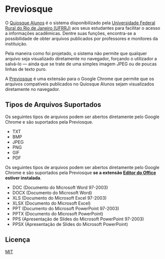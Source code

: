 Previosque
==========

O [Quiosque Alunos] é o sistema disponibilizado pela [Universidade Federal Rural do Rio de Janeiro (UFRRJ)][UFRRJ] aos
seus estudantes para facilitar o acesso a informações acadêmicas. Dentre suas funções, encontra-se a possibilidade de
obter arquivos publicados por professores e monitores da instituição.

Pela maneira como foi projetado, o sistema não permite que qualquer arquivo seja visualizado diretamente no navegador,
forçando o utilizador a salvá-lo — ainda que se trate de uma simples imagem JPEG ou de poucas linhas de texto puro.

A [Previosque] é uma extensão para o Google Chrome que permite que os arquivos compatíveis publicados no Quiosque
Alunos sejam visualizados diretamente no navegador.

Tipos de Arquivos Suportados
----------------------------

Os seguintes tipos de arquivos podem ser abertos diretamente pelo Google Chrome e são suportados pela Previosque.

+ TXT
+ BMP
+ JPEG
+ PNG
+ GIF
+ PDF

Os seguintes tipos de arquivos podem ser abertos diretamente pelo Google Chrome e são suportados pela Previosque
**se a extensão [Editor do Office] estiver instalada**.

+ DOC (Documento do Microsoft Word 97-2003)
+ DOCX (Documento do Microsoft Word)
+ XLS (Documento do Microsoft Excel 97-2003)
+ XLSX (Documento do Microsoft Excel)
+ PPT (Documento do Microsoft PowerPoint 97-2003)
+ PPTX (Documento do Microsoft PowerPoint)
+ PPS (Apresentação de Slides do Microsoft PowerPoint 97-2003)
+ PPSX (Apresentação de Slides do Microsoft PowerPoint)

Licença
-------

[MIT]

[//]: #

   [Quiosque Alunos]: <http://academico.ufrrj.br/quiosque/aluno/quiosque.php>
   [UFRRJ]: <http://ufrrj.br/>
   [Previosque]: <https://chrome.google.com/webstore/detail/previosque/clacodicloooleeneekebcbghjfhmabd>
   [Editor do Office]: <https://chrome.google.com/webstore/detail/office-editing-for-docs-s/gbkeegbaiigmenfmjfclcdgdpimamgkj>
   [MIT]: <https://github.com/menezes-rf/previosque/blob/master/LICENSE.md>
